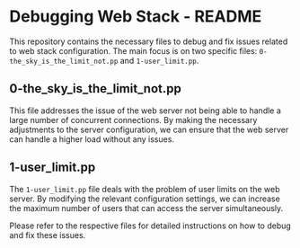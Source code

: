 # Debugging Web Stack - README

This repository contains the necessary files to debug and fix issues related to web stack configuration. The main focus is on two specific files: `0-the_sky_is_the_limit_not.pp` and `1-user_limit.pp`.

## 0-the_sky_is_the_limit_not.pp

This file addresses the issue of the web server not being able to handle a large number of concurrent connections. By making the necessary adjustments to the server configuration, we can ensure that the web server can handle a higher load without any issues.

## 1-user_limit.pp

The `1-user_limit.pp` file deals with the problem of user limits on the web server. By modifying the relevant configuration settings, we can increase the maximum number of users that can access the server simultaneously.

Please refer to the respective files for detailed instructions on how to debug and fix these issues.
